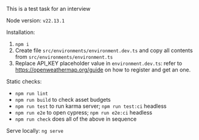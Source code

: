 This is a test task for an interview

Node version: `v22.13.1`

Installation:
1) `npm i`
2) Create file `src/environments/environment.dev.ts` and copy all contents from `src/environments/environment.ts`
3) Replace API_KEY placeholder value in `environment.dev.ts`: refer to https://openweathermap.org/guide on how to register and get an one.

Static checks:
- `npm run lint`
- `npm run build` to check asset budgets
- `npm run test` to run karma server; `npm run test:ci` headless
- `npm run e2e` to open cypress; `npm run e2e:ci` headless
- `npm run check` does all of the above in sequence

Serve locally:
`ng serve`